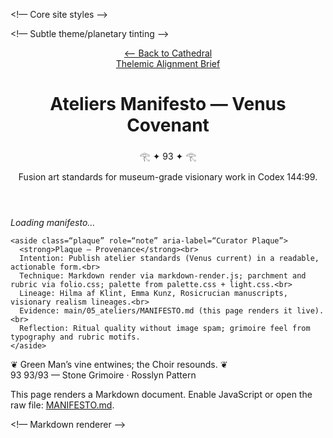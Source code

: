 <!doctype html>
<html lang=“en”>
<head>
  <meta charset=“utf-8”>
  <title>Ateliers Manifesto — Codex 144:99</title>
  <meta name=“viewport” content=“width=device-width,initial-scale=1”>
  <meta name=“description” content=“Venus Covenant — museum-grade fusion art standards for the Ateliers in Codex 144:99.”>

  <!— Core site styles —>
  <link rel=“stylesheet” href=“../../assets/css/palette.css”>
  <link rel=“stylesheet” href=“../../assets/css/light.css”>
  <!— Grimoire folio styling (shared parchment/rubric/dropcap) —>
  <link rel=“stylesheet” href=“../../assets/css/folio.css”>

  <!— Subtle theme/planetary tinting —>
  <script src=“../../assets/js/theme.js” defer></script>
  <script src=“../../assets/js/planetary-light.js” defer></script>
</head>
<body class=“mystic” data-theme=“netzach”>
  <header role=“banner”>
    <div class=“navline” role=“navigation” aria-label=“Breadcrumbs”>
      <div><a href=“../../cathedral.html”>⟵ Back to Cathedral</a></div>
      <div><a href=“../Thelemic-Alignment-Brief.html”>Thelemic Alignment Brief</a></div>
    </div>
    <h1>Ateliers Manifesto — Venus Covenant</h1>
    <div class=“seal” aria-hidden=“true”>𓂀 ✦ 93 ✦ 𓂀</div>
    <p>Fusion art standards for museum-grade visionary work in Codex 144:99.</p>
  </header>

  <div class=“wrap”>
    <article id=“content” class=“folio” aria-label=“Ateliers Manifesto” aria-live=“polite”>
      <div class=“marginalia” aria-hidden=“true”></div>
      <p><em>Loading manifesto…</em></p>
    </article>

    <aside class=“plaque” role=“note” aria-label=“Curator Plaque”>
      <strong>Plaque — Provenance</strong><br>
      Intention: Publish atelier standards (Venus current) in a readable, actionable form.<br>
      Technique: Markdown render via markdown-render.js; parchment and rubric via folio.css; palette from palette.css + light.css.<br>
      Lineage: Hilma af Klint, Emma Kunz, Rosicrucian manuscripts, visionary realism lineages.<br>
      Evidence: main/05_ateliers/MANIFESTO.md (this page renders it live).<br>
      Reflection: Ritual quality without image spam; grimoire feel from typography and rubric motifs.
    </aside>
  </div>

  <footer>
    ❦ Green Man’s vine entwines; the Choir resounds. ❦<br>
    93 93/93 — Stone Grimoire · Rosslyn Pattern
  </footer>

  <noscript>
    <div class=“wrap”>
      <p>This page renders a Markdown document. Enable JavaScript or open the raw file:
        <a href=“./MANIFESTO.md”>MANIFESTO.md</a>.
      </p>
    </div>
  </noscript>

  <!— Markdown renderer —>
  <script type=“module”>
    import { renderMarkdownPretty } from “../../assets/js/markdown-render.js”;

    function ornamentAfterRender(containerSelector){
      const el = document.querySelector(containerSelector);
      if(!el) return;
      // Dropcap on first paragraph
      const firstP = el.querySelector(“p”);
      if(firstP && !firstP.classList.contains(“dropcap”)){
        firstP.classList.add(“dropcap”);
      }
    }

    window.addEventListener(“DOMContentLoaded”, async () => {
      await renderMarkdownPretty(“./MANIFESTO.md”, “#content”);
      ornamentAfterRender(“#content”);
    });
  </script>
</body>
</html>